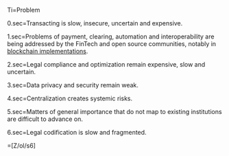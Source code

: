 Ti=Problem

0.sec=Transacting is slow, insecure, uncertain and expensive.

1.sec=Problems of payment, clearing, automation and interoperability are being addressed by the FinTech and open source communities, notably in <a href="https://en.wikipedia.org/wiki/Block_chain_(database)">blockchain implementations</a>.

2.sec=Legal compliance and optimization remain expensive, slow and uncertain.

3.sec=Data privacy and security remain weak.

4.sec=Centralization creates systemic risks.

5.sec=Matters of general importance that do not map to existing institutions are difficult to advance on.  

6.sec=Legal codification is slow and fragmented.

=[Z/ol/s6]